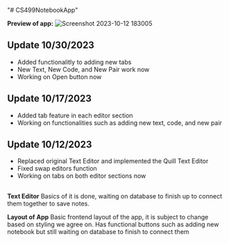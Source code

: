 "# CS499NotebookApp" 

**Preview of app:**
![Screenshot 2023-10-12 183005](https://github.com/TahseenAsif/CS499NotebookApp/assets/112424887/26de86c5-38be-47d6-b6db-1e7e126d8357)


## Update 10/30/2023
- Added functionalitly to adding new tabs
- New Text, New Code, and New Pair work now 
- Working on Open button now

## Update 10/17/2023
- Added tab feature in each editor section
- Working on functionalities such as adding new text, code, and new pair

## Update 10/12/2023
- Replaced original Text Editor and implemented the Quill Text Editor
- Fixed swap editors function
- Working on tabs on both editor sections now


##
**Text Editor**
  Basics of it is done, waiting on database to finish up to connect them together to save notes.

**Layout of App**
  Basic frontend layout of the app, it is subject to change based on styling we agree on. Has functional buttons such as adding new notebook but still waiting on database to finish to connect them
